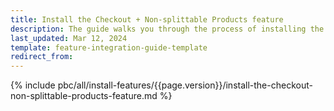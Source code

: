 ```yaml
---
title: Install the Checkout + Non-splittable Products feature
description: The guide walks you through the process of installing the Checkout + Non-splittable Products feature into the project.
last_updated: Mar 12, 2024
template: feature-integration-guide-template
redirect_from:
---
```


{% include pbc/all/install-features/{{page.version}}/install-the-checkout-non-splittable-products-feature.md %} <!-- To edit, see /_includes/pbc/all/install-features/202404.0/install-the-checkout-non-splittable-products-feature.md -->

